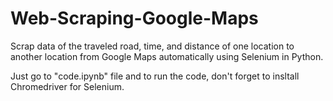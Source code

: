 # Web-Scraping-Google-Maps
Scrap data of the traveled road, time, and distance of one location to another location from Google Maps automatically using Selenium in Python.

Just go to "code.ipynb" file and to run the code, don't forget to insltall Chromedriver for Selenium.

